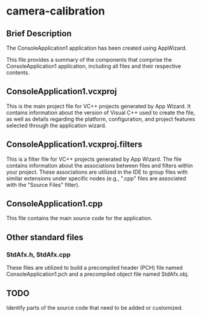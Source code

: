 # camera-calibration

## Brief Description

The ConsoleApplication1 application has been created using AppWizard.

This file provides a summary of the components that comprise the ConsoleApplication1 application, including all files and their respective contents.

## ConsoleApplication1.vcxproj

This is the main project file for VC++ projects generated by App Wizard. It contains information about the version of Visual C++ used to create the file, as well as details regarding the platform, configuration, and project features selected through the application wizard.

## ConsoleApplication1.vcxproj.filters

This is a filter file for VC++ projects generated by App Wizard. The file contains information about the associations between files and filters within your project. These associations are utilized in the IDE to group files with similar extensions under specific nodes (e.g., ".cpp" files are associated with the "Source Files" filter).

## ConsoleApplication1.cpp

This file contains the main source code for the application.

## Other standard files

### StdAfx.h, StdAfx.cpp

These files are utilized to build a precompiled header (PCH) file named ConsoleApplication1.pch and a precompiled object file named StdAfx.obj.

## TODO

Identify parts of the source code that need to be added or customized.
